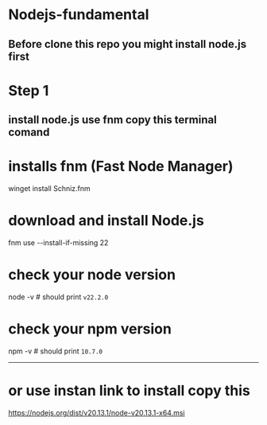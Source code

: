 # Nodejs-fundamental

Before clone this repo you might install node.js first
-----------------------------

# Step 1
install node.js use fnm
copy this terminal comand
----------------------------------------
# installs fnm (Fast Node Manager)
winget install Schniz.fnm
# download and install Node.js
fnm use --install-if-missing 22
# check your node version
node -v # should print `v22.2.0`
# check your npm version
npm -v # should print `10.7.0`

----------------------------------------------------------------
# or use instan link to install copy this
https://nodejs.org/dist/v20.13.1/node-v20.13.1-x64.msi
